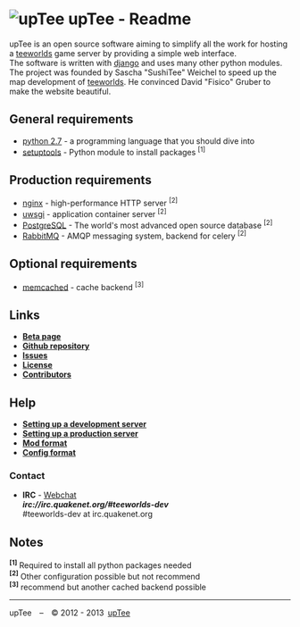 ![upTee](https://raw.github.com/upTee/upTee/master/uptee/static/simpleblue/img/logo_75.png)
upTee - Readme
=============================
upTee is an open source software aiming to simplify all the work for hosting a [teeworlds](https://teeworlds.com) game server by providing a simple web interface.    
The software is written with [django](https://www.djangoproject.com/) and uses many other python modules.    
The project was founded by Sascha "SushiTee" Weichel to speed up the map development of [teeworlds](https://teeworlds.com). He convinced David "Fisico" Gruber to make the website beautiful.

General requirements
--------------------
* [python 2.7](http://www.python.org/) - a programming language that you should dive into
* [setuptools](http://pypi.python.org/pypi/setuptools) - Python module to install packages <sup>[1]</sup>

Production requirements
-----------------------
* [nginx](http://nginx.org/) - high-performance HTTP server <sup>[2]</sup>
* [uwsgi](http://projects.unbit.it/uwsgi/) - application container server <sup>[2]</sup>
* [PostgreSQL](http://www.postgresql.org/) - The world's most advanced open source database <sup>[2]</sup>
* [RabbitMQ](http://www.rabbitmq.com/) - AMQP messaging system, backend for celery <sup>[2]</sup>

Optional requirements
---------------------
* [memcached](http://memcached.org/) - cache backend <sup>[3]</sup>

Links
-----
* __[Beta page](http://uptee.teesites.net)__
* __[Github repository](https://github.com/upTee/upTee/)__
* __[Issues](https://github.com/upTee/upTee/issues)__
* __[License](https://github.com/upTee/upTee/blob/master/LICENSE)__
* __[Contributors](https://github.com/upTee/upTee/blob/master/CONTRIBUTORS.md)__

Help
-----
* __[Setting up a development server](https://github.com/upTee/upTee/blob/master/docs/development_server.md)__
* __[Setting up a production server](https://github.com/upTee/upTee/blob/master/docs/production_server.md)__
* __[Mod format](https://github.com/upTee/upTee/blob/master/docs/mod_format.md)__
* __[Config format](https://github.com/upTee/upTee/blob/master/docs/config_format.md)__

### Contact
* __IRC__ - [Webchat](http://webchat.quakenet.org/?channels=teeworlds-dev)<br>___irc://irc.quakenet.org/#teeworlds-dev___<br>#teeworlds-dev at irc.quakenet.org

Notes
-----
__<sup>[1]</sup>__ Required to install all python packages needed<br>
__<sup>[2]</sup>__ Other configuration possible but not recommend<br>
__<sup>[3]</sup>__ recommend but another cached backend possible

-----

upTee – © 2012 - 2013 [upTee](http://uptee.teesites.net/about/)
